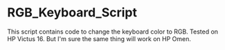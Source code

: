 # RGB_Keyboard_Script

This script contains code to change the keyboard color to RGB. Tested on HP Victus 16. But I'm sure the same thing will work on HP Omen.